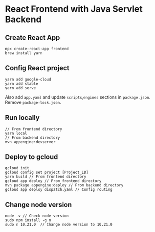 # React Frontend with Java Servlet Backend
## Create React App
```
npx create-react-app frontend
brew install yarn
```

## Config React project
```
yarn add google-cloud
yarn add stable
yarn add serve
```
Also add `app.yaml` and update `scripts`,`engines` sections in `package.json`.
Remove `package-lock.json`.

## Run locally
```
// From frontend directory
yarn local
// From backend directory
mvn appengine:devserver
```

## Deploy to gcloud
```
gcloud init
gcloud config set project [Project_ID]
yarn build // From frontend directory
gcloud app deploy // From frontend directory
mvn package appengine:deploy // From backend directory
gcloud app deploy dispatch.yaml // Config routing
```

## Change node version
```
node -v // Check node version
sudo npm install -g n
sudo n 10.21.0  // Change node version to 10.21.0

```